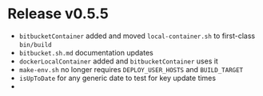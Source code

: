 # Release v0.5.5

- `bitbucketContainer` added and moved `local-container.sh` to first-class `bin/build`
- `bitbucket.sh.md` documentation updates
- `dockerLocalContainer` added and `bitbucketContainer` uses it
- `make-env.sh` no longer requires `DEPLOY_USER_HOSTS` and `BUILD_TARGET`
- `isUpToDate` for any generic date to test for key update times
- 
